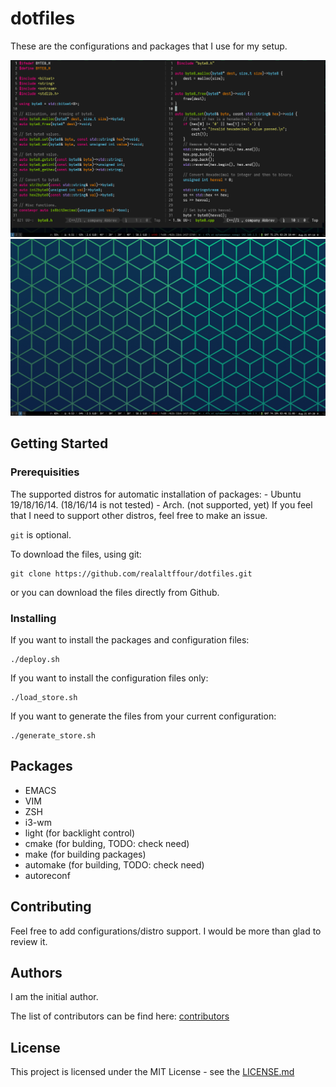 # dotfiles

These are the configurations and packages that I use for my setup.

![EMACS Setup](example_emacs.png?raw=true "EMACS Setup")
![i3wm Setup](example_i3.png?raw=true "i3wm Setup")

## Getting Started

### Prerequisities

The supported distros for automatic installation of packages:
    - Ubuntu 19/18/16/14. (18/16/14 is not tested)
    - Arch. (not supported, yet)
    If you feel that I need to support other distros, feel free to make an issue.

```git``` is optional.

To download the files, using git:

```
git clone https://github.com/realaltffour/dotfiles.git
```

or you can download the files directly from Github.

### Installing

If you want to install the packages and configuration files:

```
./deploy.sh
```

If you want to install the configuration files only:

```
./load_store.sh
```

If you want to generate the files from your current configuration:

```
./generate_store.sh
```

## Packages
   * EMACS
   * VIM
   * ZSH
   * i3-wm
   * light (for backlight control)
   * cmake (for bulding, TODO: check need)
   * make (for building packages)
   * automake (for building, TODO: check need)
   * autoreconf


##  Contributing

Feel free to add configurations/distro support. I would be more than glad to review it.

## Authors

I am the initial author.

The list of contributors can be find here:  [contributors](contributors.md)

## License

This project is licensed under the MIT License - see the [LICENSE.md](LICENSE.md)
